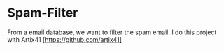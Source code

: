# Spam-Filter
From a email database, we want to filter the spam email. I do this project with Artix41 [https://github.com/artix41]
